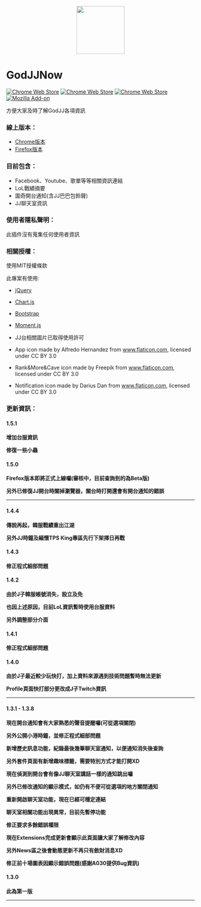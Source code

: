 <p align="center">
<img src="https://github.com/kakapontw/GodJJNow/blob/master/godjjchrome/img/browser.png" width="128" style="margin:auto;">
</p>

# GodJJNow 
[![Chrome Web Store](https://img.shields.io/chrome-web-store/v/blinlknnpdpmchjdimpiiinbamgbnbmd.svg)](https://chrome.google.com/webstore/detail/godjj-now/blinlknnpdpmchjdimpiiinbamgbnbmd?hl=zh-TW) [![Chrome Web Store](https://img.shields.io/chrome-web-store/users/blinlknnpdpmchjdimpiiinbamgbnbmd.svg)]() [![Chrome Web Store](https://img.shields.io/chrome-web-store/stars/blinlknnpdpmchjdimpiiinbamgbnbmd.svg)]() [![Mozilla Add-on](https://img.shields.io/amo/v/godjj-now.svg)](https://addons.mozilla.org/en-US/firefox/addon/godjj-now/)

方便大家及時了解GodJJ各項資訊

### 線上版本：
- [Chrome版本](https://chrome.google.com/webstore/detail/godjj-now/blinlknnpdpmchjdimpiiinbamgbnbmd)
- [Firefox版本](https://addons.mozilla.org/en-US/firefox/addon/godjj-now/)

### 目前包含：
- Facebook、Youtube、歌單等等相關資訊連結
- LoL戰績摘要
- 圖奇開台通知(含JJ巴巴包鈴聲)
- JJ聊天室資訊

### 使用者隱私聲明：
此插件沒有蒐集任何使用者資訊

### 相關授權：
使用MIT授權條款

此專案有使用:
* [jQuery](https://jquery.com/)
* [Chart.js](http://www.chartjs.org/)
* [Bootstrap](https://getbootstrap.com/)
* [Moment.js](https://momentjs.com/)

* JJ台相關圖片已取得使用許可
* App icon made by Alfredo Hernandez from www.flaticon.com, licensed under CC BY 3.0
* Rank&More&Cave icon made by Freepik from www.flaticon.com, licensed under CC BY 3.0
* Notification icon made by Darius Dan from www.flaticon.com, licensed under CC BY 3.0

### 更新資訊：
<h4>1.5.1</h4>
<p><strong>增加台服資訊</strong></p>
<p><strong>修復一些小蟲</strong></p>
<h4>1.5.0</h4>
<p><strong>Firefox版本即將正式上線囉(審核中，目前查詢到的為Beta版)</strong></p>
<p><strong>另外已修復JJ開台時關掉瀏覽器，關台時打開還會有開台通知的錯誤</strong></p>
<hr>
<h4>1.4.4</h4>
<p><strong>傳說再起，韓服戰績重出江湖</strong></p>
<p><strong>另外JJ時鐘及緬懷TPS King專區先行下架擇日再戰</strong></p>
<h4>1.4.3</h4>
<p><strong>修正程式細部問題</strong></p>
<h4>1.4.2</h4>
<p><strong>由於J子韓服帳號消失，設立及免</strong></p>
<p><strong>也因上述原因，目前LoL資訊暫時使用台服資料</strong></p>
<p><strong>另外調整部分介面</strong></p>
<h4>1.4.1</h4>
<p><strong>修正程式細部問題</strong></p>
<h4>1.4.0</h4>
<p><strong>由於J子最近較少玩快打，加上資料來源遇到技術問題暫時無法更新</strong></p>
<p><strong>Profile頁面快打部分更改成J子Twitch資訊</strong></p>
<hr>
<h4>1.3.1 - 1.3.8</h4>
<p><strong>現在開台通知會有大家熟悉的聲音提醒囉(可從選項關閉)</strong></p>
<p><strong>另外公開小港時鐘，並修正程式細部問題</strong></p>
<p><strong>新增歷史訊息功能，紀錄最後幾筆聊天室通知，以便通知消失後查詢</strong></p>
<p><strong>另外套件頁面有新增趣味標籤，需要特別方式才能打開XD</strong></p>
<p><strong>現在偵測到開台會有像JJ聊天室講話一樣的通知跳出囉</strong></p>
<p><strong>另外已修改通知的顯示模式，如仍有不便可從選項的地方關閉通知</strong></p>
<p><strong>重新開啟聊天室功能，現在已經可穩定連結</strong></p>
<p><strong>聊天室相關功能出現異常，目前先暫停功能</strong></p>
<p><strong>修正要求多餘錯誤權限</strong></p>
<p><strong>現在Extensions完成更新會顯示此頁面讓大家了解修改內容</strong></p>
<p><strong>另外News區之後會動態更新不再只有斂財消息XD</strong></p>
<p><strong>修正前十場圖表因顯示錯誤問題(感謝A030提供Bug資訊)</strong></p>
<h4>1.3.0</h4>
<p><strong>此為第一版</strong></p>
<hr>
